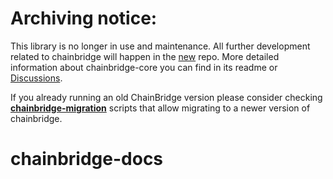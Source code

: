 # Archiving notice:

This library is no longer in use and maintenance. All further development related to chainbridge will happen in the [new](https://github.com/ChainSafe/chainbridge-core) repo. More detailed information about chainbridge-core you can find in its readme or [Discussions](https://github.com/ChainSafe/chainbridge-core/discussions). 

If you already running an old ChainBridge version please consider checking **[chainbridge-migration](https://github.com/ChainSafe/chainbridge-migration)** scripts that allow migrating to a newer version of chainbridge.

# chainbridge-docs
